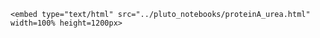 ```@raw html
<embed type="text/html" src="../pluto_notebooks/proteinA_urea.html" width=100% height=1200px>
```
